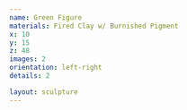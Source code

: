 ```yaml
---
name: Green Figure
materials: Fired Clay w/ Burnished Pigment
x: 10
y: 15
z: 48
images: 2
orientation: left-right
details: 2

layout: sculpture
---
```


